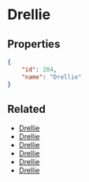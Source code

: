 # Drellie

<no description available>

## Properties

```json
{
    "id": 204,
    "name": "Drellie"
}
```

## Related

- [Drellie](../items/12344-drellie.md)
- [Drellie](../items/12343-drellie.md)
- [Drellie](../items/12342-drellie.md)
- [Drellie](../items/12341-drellie.md)
- [Drellie](../items/12340-drellie.md)
- [Drellie](../items/12339-drellie.md)

